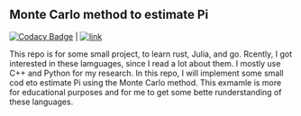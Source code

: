 ## Monte Carlo method to estimate Pi

[![Codacy Badge](https://app.codacy.com/project/badge/Grade/b3f6fa94ac1144d6a9468da4e55b111d)](https://www.codacy.com/gh/diehlpk/monte-carlo-codes/dashboard?utm_source=github.com&amp;utm_medium=referral&amp;utm_content=diehlpk/monte-carlo-codes&amp;utm_campaign=Badge_Grade)  | [![link](https://circleci.com/gh/diehlpk/monte-carlo-codes/tree/master.svg?style=shield)](https://circleci.com/gh/diehlpk/monte-carlo-codes/tree/master) 

This repo is for some small project, to learn rust, Julia, and go. Rcently, I got interested in these lamguages, 
since I read a lot about them. I mostly use C++ and Python for my research. In this repo, I will implement some 
small cod eto estimate Pi using the Monte Carlo method. This exmamle is more for educational purposes and for me to 
get some bette runderstanding of these languages. 

